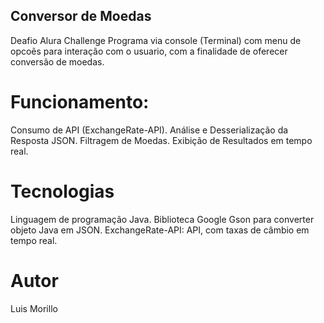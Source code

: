 ## Conversor de Moedas
  Deafio Alura Challenge
  Programa via console (Terminal) com menu de opcoẽs para interação com o usuario,
  com a finalidade de oferecer conversão de moedas.

# Funcionamento:
  Consumo de API (ExchangeRate-API).
  Análise e Desserialização da Resposta JSON.
  Filtragem de Moedas.
  Exibição de Resultados em tempo real.

# Tecnologias
  Linguagem de programação Java.
  Biblioteca Google Gson para converter objeto Java em JSON.
  ExchangeRate-API: API, com taxas de câmbio em tempo real.
  
# Autor
  Luis Morillo
